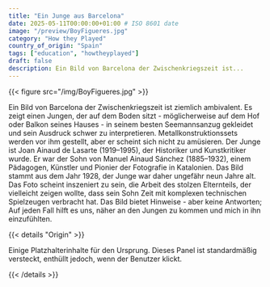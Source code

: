 ```yaml
---
title: "Ein Junge aus Barcelona"
date: 2025-05-11T00:00:00+01:00 # ISO 8601 date
image: "/preview/BoyFigueres.jpg"
category: "How they Played"
country_of_origin: "Spain"
tags: ["education", "howtheyplayed"]
draft: false
description: Ein Bild von Barcelona der Zwischenkriegszeit ist...
---
```




{{< figure src="/img/BoyFigueres.jpg" >}}

Ein Bild von Barcelona der Zwischenkriegszeit ist ziemlich ambivalent. Es zeigt einen Jungen, der auf dem Boden sitzt - möglicherweise auf dem Hof ​​oder Balkon seines Hauses - in seinem besten Seemannsanzug gekleidet und sein Ausdruck schwer zu interpretieren. Metallkonstruktionssets werden vor ihm gestellt, aber er scheint sich nicht zu amüsieren. Der Junge ist Joan Ainaud de Lasarte (1919–1995), der Historiker und Kunstkritiker wurde. Er war der Sohn von Manuel Ainaud Sánchez (1885–1932), einem Pädagogen, Künstler und Pionier der Fotografie in Katalonien. Das Bild stammt aus dem Jahr 1928, der Junge war daher ungefähr neun Jahre alt. Das Foto scheint inszeniert zu sein, die Arbeit des stolzen Elternteils, der vielleicht zeigen wollte, dass sein Sohn Zeit mit komplexen technischen Spielzeugen verbracht hat. Das Bild bietet Hinweise - aber keine Antworten; Auf jeden Fall hilft es uns, näher an den Jungen zu kommen und mich in ihn einzufühlten.

{{< details "Origin" >}}

Einige Platzhalterinhalte für den Ursprung. Dieses Panel ist standardmäßig versteckt, enthüllt jedoch, wenn der Benutzer klickt.

{{< /details >}}

